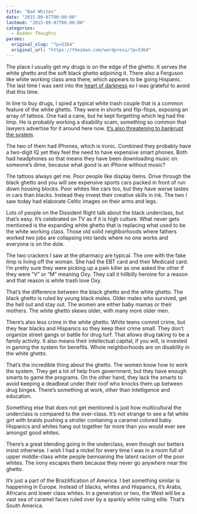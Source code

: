 ```yaml
---
title: "Bad Whites"
date: "2015-09-07T00:00:00"
lastmod: "2015-09-07T00:00:00"
categories:
  - Badder Thoughts
params:
  original_slug: "?p=5364"
  original_url: "https://thezman.com/wordpress/?p=5364"
---
```


The place I usually get my drugs is on the edge of the ghetto. It serves
the white ghetto and the soft black ghetto adjoining it. There also a
Ferguson like white working class area there, which appears to be going
Hispanic. The last time I was sent into the
<a href="http://thezman.com/wordpress/?p=3520" rel="noopener"
target="_blank">heart of darkness</a> so I was grateful to avoid that
this time.

In line to buy drugs, I spied a typical white trash couple that is a
common feature of the white ghetto. They were in shorts and flip-flops,
exposing an array of tattoos. One had a cane, but he kept forgetting
which leg had the limp. He is probably working a disability scam,
something so common that lawyers advertise for it around here now.
<a href="http://www.ssa.gov/oact/trsum/" rel="noopener"
target="_blank">It’s also threatening to bankrupt the system</a>.

The two of them had iPhones, which is ironic. Combined they probably
have a two-digit IQ yet they feel the need to have expensive smart
phones. Both had headphones so that means they have been downloading
music on someone’s dime, because what good is an iPhone without music?

The tattoos always get me. Poor people like display items. Drive through
the black ghetto and you will see expensive sports cars packed in front
of run down housing blocks. Poor whites like cars too, but they have
worse tastes in cars than blacks. Instead they invest their creative
skills in ink. The two I saw today had elaborate Celtic images on their
arms and legs.

Lots of people on the Dissident Right talk about the black underclass,
but that’s easy. It’s celebrated on TV as if it is high culture. What
never gets mentioned is the expanding white ghetto that is replacing
what used to be the white working class. Those old solid neighborhoods
where fathers worked two jobs are collapsing into lands where no one
works and everyone is on the dole.

The two crackers I saw at the pharmacy are typical. The one with the
fake limp is living off the woman. She had the EBT card and their
Medicaid card. I’m pretty sure they were picking up a pain killer as one
asked the other if they were “V” or “M” meaning Oxy. They call it
hillbilly heroine for a reason and that reason is white trash love Oxy.

That’s the difference between the black ghetto and the white ghetto. The
black ghetto is ruled by young black males. Older males who survived,
get the hell out and stay out. The women are either baby mamas or their
mothers. The white ghetto skews older, with many more older men.

There’s also less crime in the white ghetto. White teens commit crime,
but they fear blacks and Hispanics so they keep their crime small. They
don’t organize street gangs or battle for drug turf. That allows drug
taking to be a family activity. It also means their intellectual
capital, if you will, is invested in gaming the system for benefits.
Whole neighborhoods are on disability in the white ghetto.

That’s the incredible thing about the ghetto. The women know how to work
the system. They get a lot of help from government, but they have enough
smarts to game the programs. On the other hand, they lack the smarts to
avoid keeping a deadbeat under their roof who knocks them up between
drug binges. There’s something at work, other than intelligence and
education.

Something else that does not get mentioned is just how multicultural the
underclass is compared to the over-class. It’s not strange to see a fat
white girt with braids pushing a stroller containing a caramel colored
baby. Hispanics and whites hang out together far more than you would
ever see amongst good whites.

There’s a great blending going in the underclass, even though our
betters insist otherwise. I wish I had a nickel for every time I was in
a room full of upper middle-class white people bemoaning the latent
racism of the poor whites. The irony escapes them because they never go
anywhere near the ghetto.

It’s just a part of the Brazilification of America. I bet something
similar is happening in Europe. Instead of blacks, whites and Hispanics,
it’s Arabs, Africans and lower class whites. In a generation or two, the
West will be a vast sea of caramel faces ruled over by a sparkly white
ruling elite. That’s South America.
